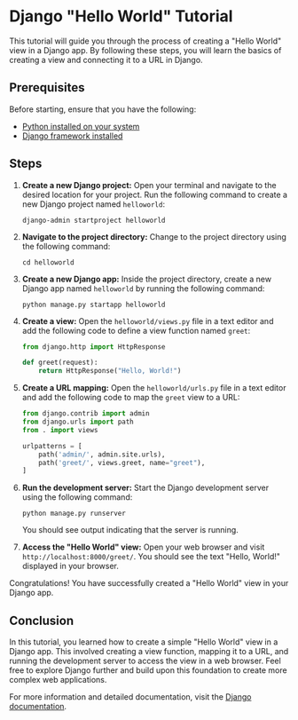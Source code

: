# Django "Hello World" Tutorial

This tutorial will guide you through the process of creating a "Hello World" view in a Django app. By following these steps, you will learn the basics of creating a view and connecting it to a URL in Django.

## Prerequisites

Before starting, ensure that you have the following:

- [Python installed on your system](https://github.com/Axlfc/python3-course/blob/master/README.md)
- [Django framework installed](https://github.com/Axlfc/python3-course/blob/master/Django_exercises/README.md)

## Steps

1. **Create a new Django project:** Open your terminal and navigate to the desired location for your project. Run the following command to create a new Django project named `helloworld`:

   ```shell
   django-admin startproject helloworld
   ```

2. **Navigate to the project directory:** Change to the project directory using the following command:

   ```shell
   cd helloworld
   ```

3. **Create a new Django app:** Inside the project directory, create a new Django app named `helloworld` by running the following command:

   ```shell
   python manage.py startapp helloworld
   ```

4. **Create a view:** Open the `helloworld/views.py` file in a text editor and add the following code to define a view function named `greet`:

   ```python
   from django.http import HttpResponse

   def greet(request):
       return HttpResponse("Hello, World!")
   ```

5. **Create a URL mapping:** Open the `helloworld/urls.py` file in a text editor and add the following code to map the `greet` view to a URL:

   ```python
   from django.contrib import admin
   from django.urls import path
   from . import views

   urlpatterns = [
       path('admin/', admin.site.urls),
       path('greet/', views.greet, name="greet"),
   ]
   ```

6. **Run the development server:** Start the Django development server using the following command:

   ```shell
   python manage.py runserver
   ```

   You should see output indicating that the server is running.

7. **Access the "Hello World" view:** Open your web browser and visit `http://localhost:8000/greet/`. You should see the text "Hello, World!" displayed in your browser.

Congratulations! You have successfully created a "Hello World" view in your Django app.

## Conclusion

In this tutorial, you learned how to create a simple "Hello World" view in a Django app. This involved creating a view function, mapping it to a URL, and running the development server to access the view in a web browser. Feel free to explore Django further and build upon this foundation to create more complex web applications.

For more information and detailed documentation, visit the [Django documentation](https://docs.djangoproject.com/).